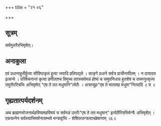+++
title = "२१ ०६"

+++
## सूत्रम्
सर्वमुत्तरैरभिमृशेत्।
## अनाकुला
एवं प्रधानाहुतीर्हुत्वा सौविष्टकृतं हुत्वा जयादि प्रतिपद्यते ।
साङ्गे प्रधाने सर्वत्र प्राचीनावीतम् ।
न दायादय इत्यन्ये ।
परिषेचनान्तं कृत्वा प्रणीताश्च विमुच्य ततस्सर्वमन्नं होष्यं च समुपनिधाय हुतशेषं च तस्मनुत्सृज्य तमुत्तैरस्त्रिभिः अभिमृशेत्
"एष ते तत मधुमानि"त्येतैः ।
अत्राप्यूहः"एष ते मातामह मधुमा"नित्यादि ॥
त्र ॥

## गृह्यतात्पर्यदर्शनम्
अथ ब्राह्मणभोजनार्थहविष्यमहविषयं च सर्वमन्नं उत्तरैः"एष ते तत मधुमान्" इत्येतैस्त्रिभिर्मन्त्रैः अभिमृशेत् ।
एकयत्नेन सर्वस्याभिमर्शनासम्भवे मन्त्रावृत्तिः - शेषिपरतन्त्रत्वाच्छेषाणाम् ॥६॥
